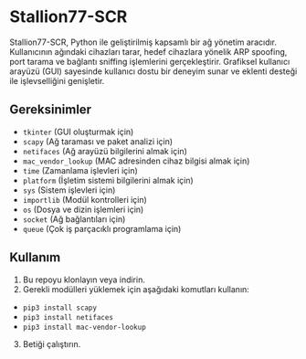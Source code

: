 # Stallion77-SCR

Stallion77-SCR, Python ile geliştirilmiş kapsamlı bir ağ yönetim aracıdır. Kullanıcının ağındaki cihazları tarar, hedef cihazlara yönelik ARP spoofing, port tarama ve bağlantı sniffing işlemlerini gerçekleştirir. Grafiksel kullanıcı arayüzü (GUI) sayesinde kullanıcı dostu bir deneyim sunar ve eklenti desteği ile işlevselliğini genişletir.

## Gereksinimler
- `tkinter` (GUI oluşturmak için)
- `scapy` (Ağ taraması ve paket analizi için)
- `netifaces` (Ağ arayüzü bilgilerini almak için)
- `mac_vendor_lookup` (MAC adresinden cihaz bilgisi almak için)
- `time` (Zamanlama işlevleri için)
- `platform` (İşletim sistemi bilgilerini almak için)
- `sys` (Sistem işlevleri için)
- `importlib` (Modül kontrolleri için)
- `os` (Dosya ve dizin işlemleri için)
- `socket` (Ağ bağlantıları için)
- `queue` (Çok iş parçacıklı programlama için)

## Kullanım

1. Bu repoyu klonlayın veya indirin.
2. Gerekli modülleri yüklemek için aşağıdaki komutları kullanın:
- `pip3 install scapy`
- `pip3 install netifaces`
- `pip3 install mac-vendor-lookup`
3. Betiği çalıştırın.
